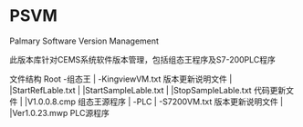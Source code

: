 # PSVM
Palmary Software Version Management

此版本库针对CEMS系统软件版本管理，包括组态王程序及S7-200PLC程序

文件结构
Root
-组态王
|  -KingviewVM.txt 版本更新说明文件
|  |StartRefLable.txt 
|  |StartSampleLable.txt
|  |StopSampleLable.txt 代码更新文件
|  |V1.0.0.8.cmp 组态王源程序
|
-PLC
|  -S7200VM.txt 版本更新说明文件
|  |Ver1.0.23.mwp PLC源程序
